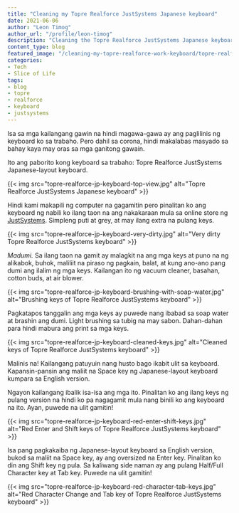 ```yaml
---
title: "Cleaning my Topre Realforce JustSystems Japanese keyboard"
date: 2021-06-06
author: "Leon Timog"
author_url: "/profile/leon-timog"
description: "Cleaning the Topre Realforce JustSystems Japanese keyboard"
content_type: blog
featured_image: "/cleaning-my-topre-realforce-work-keyboard/topre-realforce-jp-keyboard-top-view.jpg"
categories:
- Tech
- Slice of Life
tags:
- blog
- topre
- realforce
- keyboard
- justsystems
---
```

Isa sa mga kailangang gawin na hindi magawa-gawa ay ang paglilinis ng keyboard ko sa trabaho. Pero dahil sa corona, hindi makalabas masyado sa bahay kaya may oras sa mga ganitong gawain.

Ito ang paborito kong keyboard sa trabaho: Topre Realforce JustSystems Japanese-layout keyboard.

{{< img src="topre-realforce-jp-keyboard-top-view.jpg" alt="Topre Realforce JustSystems Japanese keyboard" >}}

Hindi kami makapili ng computer na gagamitin pero pinalitan ko ang keyboard ng nabili ko ilang taon na ang nakakaraan mula sa online store ng [JustSystems](https://www.justmyshop.com/). Simpleng puti at grey, at may ilang extra na pulang keys.

{{< img src="topre-realforce-jp-keyboard-very-dirty.jpg" alt="Very dirty Topre Realforce JustSystems keyboard" >}}

*Madumi.* Sa ilang taon na gamit ay malagkit na ang mga keys at puno na ng alikabok, buhok, maliliit na piraso ng pagkain, balat, at kung ano-ano pang dumi ang ilalim ng mga keys. Kailangan ito ng vacuum cleaner, basahan, cotton buds, at air blower.

{{< img src="topre-realforce-jp-keyboard-brushing-with-soap-water.jpg" alt="Brushing keys of Topre Realforce JustSystems keyboard" >}}

Pagkatapos tanggalin ang mga keys ay puwede nang ibabad sa soap water at brashin ang dumi. Light brushing sa tubig na may sabon. Dahan-dahan para hindi mabura ang print sa mga keys.

{{< img src="topre-realforce-jp-keyboard-cleaned-keys.jpg" alt="Cleaned keys of Topre Realforce JustSystems keyboard" >}} 

Malinis na! Kailangang patuyuin nang husto bago ikabit ulit sa keyboard. Kapansin-pansin ang maliit na Space key ng Japanese-layout keyboard kumpara sa English version.

Ngayon kailangang ibalik isa-isa ang mga ito. Pinalitan ko ang ilang keys ng pulang version na hindi ko pa nagagamit mula nang binili ko ang keyboard na ito. Ayan, puwede na ulit gamitin!

{{< img src="topre-realforce-jp-keyboard-red-enter-shift-keys.jpg" alt="Red Enter and Shift keys of Topre Realforce JustSystems keyboard" >}}

Isa pang pagkakaiba ng Japanese-layout keyboard sa English version, bukod sa maliit na Space key, ay ang oversized na Enter key. Pinalitan ko din ang Shift key ng pula. Sa kaliwang side naman ay ang pulang Half/Full Character key at Tab key. Puwede na ulit gamitin!

{{< img src="topre-realforce-jp-keyboard-red-character-tab-keys.jpg" alt="Red Character Change and Tab key of Topre Realforce JustSystems keyboard" >}}